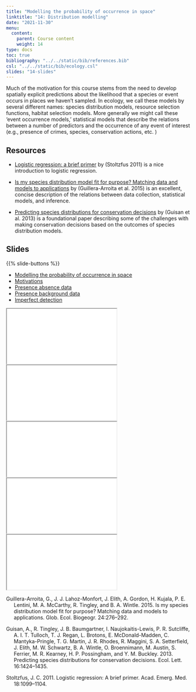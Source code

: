 ```yaml
---
title: "Modelling the probability of occurrence in space"
linktitle: "14: Distribution modelling"
date: "2021-11-30"
menu:
  content:
    parent: Course content
    weight: 14
type: docs
toc: true
bibliography: "../../static/bib/references.bib"
csl: "../../static/bib/ecology.csl"
slides: "14-slides"
---
```


Much of the motivation for this course stems from the need to develop spatially explicit predictions about the likelihood that a species or event occurs in places we haven’t sampled. In ecology, we call these models by several different names: species distribution models, resource selection functions, habitat selection models. More generally we might call these ‘event occurrence models,’ statistical models that describe the relations between a number of predictors and the occurrence of any event of interest (e.g., presence of crimes, species, conservation actions, etc. )

## Resources

-   <i class="fas fa-external-link-square-alt"></i> [Logistic regression: a brief primer](https://onlinelibrary.wiley.com/doi/10.1111/j.1553-2712.2011.01185.x) by (Stoltzfus 2011) is a nice introduction to logistic regression.

-   <i class="fas fa-external-link-square-alt"></i> [Is my species distribution model fit for purpose? Matching data and models to applications](https://onlinelibrary.wiley.com/doi/full/10.1111/geb.12268) by (Guillera-Arroita et al. 2015) is an excellent, concise description of the relations between data collection, statistical models, and inference.

-   <i class="fas fa-external-link-square-alt"></i> [Predicting species distributions for conservation decisions](https://onlinelibrary.wiley.com/doi/full/10.1111/ele.12189) by (Guisan et al. 2013) is a foundational paper describing some of the challenges with making conservation decisions based on the outcomes of species distribution models.

## Slides

{{% slide-buttons %}}

<ul class="nav nav-tabs" id="slide-tabs" role="tablist">
<li class="nav-item">
<a class="nav-link active" id="modelling-the-probability-of-occurrence-in-space-tab" data-toggle="tab" href="#modelling-the-probability-of-occurrence-in-space" role="tab" aria-controls="modelling-the-probability-of-occurrence-in-space" aria-selected="true">Modelling the probability of occurrence in space</a>
</li>
<li class="nav-item">
<a class="nav-link" id="motivations-tab" data-toggle="tab" href="#motivations" role="tab" aria-controls="motivations" aria-selected="false">Motivations</a>
</li>
<li class="nav-item">
<a class="nav-link" id="presence-absence-data-tab" data-toggle="tab" href="#presence-absence-data" role="tab" aria-controls="presence-absence-data" aria-selected="false">Presence absence data</a>
</li>
<li class="nav-item">
<a class="nav-link" id="presence-background-data-tab" data-toggle="tab" href="#presence-background-data" role="tab" aria-controls="presence-background-data" aria-selected="false">Presence background data</a>
</li>
<li class="nav-item">
<a class="nav-link" id="imperfect-detection-tab" data-toggle="tab" href="#imperfect-detection" role="tab" aria-controls="imperfect-detection" aria-selected="false">Imperfect detection</a>
</li>
</ul>

<div id="slide-tabs" class="tab-content">

<div id="modelling-the-probability-of-occurrence-in-space" class="tab-pane fade show active" role="tabpanel" aria-labelledby="modelling-the-probability-of-occurrence-in-space-tab">

<div class="embed-responsive embed-responsive-16by9">

<iframe class="embed-responsive-item" src="/slides/14-slides.html#1">
</iframe>

</div>

</div>

<div id="motivations" class="tab-pane fade" role="tabpanel" aria-labelledby="motivations-tab">

<div class="embed-responsive embed-responsive-16by9">

<iframe class="embed-responsive-item" src="/slides/14-slides.html#motivations">
</iframe>

</div>

</div>

<div id="presence-absence-data" class="tab-pane fade" role="tabpanel" aria-labelledby="presence-absence-data-tab">

<div class="embed-responsive embed-responsive-16by9">

<iframe class="embed-responsive-item" src="/slides/14-slides.html#logistic">
</iframe>

</div>

</div>

<div id="presence-background-data" class="tab-pane fade" role="tabpanel" aria-labelledby="presence-background-data-tab">

<div class="embed-responsive embed-responsive-16by9">

<iframe class="embed-responsive-item" src="/slides/14-slides.html#maxent">
</iframe>

</div>

</div>

<div id="imperfect-detection" class="tab-pane fade" role="tabpanel" aria-labelledby="imperfect-detection-tab">

<div class="embed-responsive embed-responsive-16by9">

<iframe class="embed-responsive-item" src="/slides/14-slides.html#occupancy">
</iframe>

</div>

</div>

</div>

<div id="refs" class="references csl-bib-body hanging-indent" line-spacing="2">

<div id="ref-Guillera-Arroita2015" class="csl-entry">

Guillera-Arroita, G., J. J. Lahoz-Monfort, J. Elith, A. Gordon, H. Kujala, P. E. Lentini, M. A. McCarthy, R. Tingley, and B. A. Wintle. 2015. Is my species distribution model fit for purpose? Matching data and models to applications. Glob. Ecol. Biogeogr. 24:276–292.

</div>

<div id="ref-Guisan2013" class="csl-entry">

Guisan, A., R. Tingley, J. B. Baumgartner, I. Naujokaitis-Lewis, P. R. Sutcliffe, A. I. T. Tulloch, T. J. Regan, L. Brotons, E. McDonald-Madden, C. Mantyka-Pringle, T. G. Martin, J. R. Rhodes, R. Maggini, S. A. Setterfield, J. Elith, M. W. Schwartz, B. A. Wintle, O. Broennimann, M. Austin, S. Ferrier, M. R. Kearney, H. P. Possingham, and Y. M. Buckley. 2013. Predicting species distributions for conservation decisions. Ecol. Lett. 16:1424–1435.

</div>

<div id="ref-Stoltzfus2011" class="csl-entry">

Stoltzfus, J. C. 2011. Logistic regression: A brief primer. Acad. Emerg. Med. 18:1099–1104.

</div>

</div>
